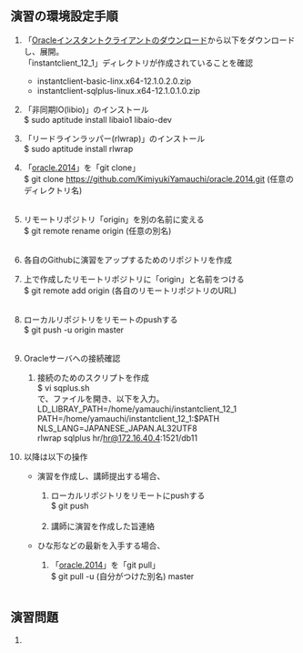 ## 演習の環境設定手順

1. 「[Oracleインスタントクライアントのダウンロード](http://www.oracle.com/technetwork/jp/topics/index-099943-ja.html)から以下をダウンロードし、展開。<br />
「instantclient_12_1」ディレクトリが作成されていることを確認
	* instantclient-basic-linx.x64-12.1.0.2.0.zip
	* instantclient-sqlplus-linux.x64-12.1.0.1.0.zip
1. 「非同期IO(libio)」のインストール<br />
$ sudo aptitude install libaio1 libaio-dev
1. 「リードラインラッパー(rlwrap)」のインストール<br />
$ sudo aptitude install rlwrap
1. 「[oracle.2014](https://github.com/KimiyukiYamauchi/oracle.2014.git)」を「git clone」
<br />$ git clone https://github.com/KimiyukiYamauchi/oracle.2014.git (任意のディレクトリ名)<br /><br />
2. リモートリポジトリ「origin」を別の名前に変える
<br />$ git remote rename origin  (任意の別名)<br /><br />
3. 各自のGithubに演習をアップするためのリポジトリを作成
4. 上で作成したリモートリポジトリに「origin」と名前をつける
<br />$ git remote add origin  (各自のリモートリポジトリのURL)<br /><br />
5. ローカルリポジトリをリモートのpushする
<br />$ git push -u origin master<br /><br />
6. Oracleサーバへの接続確認
	1. 接続のためのスクリプトを作成<br />
$ vi sqplus.sh<br >
で、ファイルを開き、以下を入力。<br />
LD_LIBRAY_PATH=/home/yamauchi/instantclient_12_1<br />
PATH=/home/yamauchi/instantclient_12_1:$PATH<br />
NLS_LANG=JAPANESE_JAPAN.AL32UTF8<br />
rlwrap sqlplus hr/hr@172.16.40.4:1521/db11
6. 以降は以下の操作

	* 演習を作成し、講師提出する場合、

		1. ローカルリポジトリをリモートにpushする 
<br />$ git push<br /><br />
		2. 講師に演習を作成した旨連絡

	* ひな形などの最新を入手する場合、

		1. 「[oracle.2014](https://github.com/KimiyukiYamauchi/oracle.2014.git)」を「git pull」
<br />$ git pull -u (自分がつけた別名) master<br /><br />

## 演習問題

1. 
